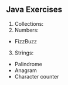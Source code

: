 ## Java Exercises

1. Collections:
2. Numbers:
  - FizzBuzz
3. Strings:
  - Palindrome
  - Anagram
  - Character counter
